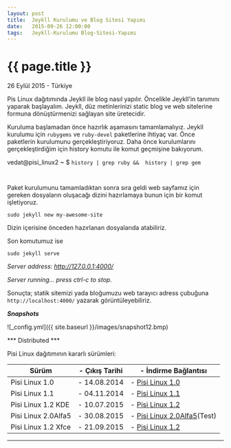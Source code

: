 ```yaml
---
layout: post
title:  Jeykll Kurulumu ve Blog Sitesi Yapımı
date:   2015-09-26 12:00:00
tags:   Jeykll-Kurulumu Blog-Sitesi-Yapımı
---
```


{{ page.title }}
================

<p class="meta">26 Eylül 2015 - Türkiye</p>

Pis Linux dağıtımında Jeykll ile blog nasıl yapılır. Öncelikle Jeykll'in tanımını yaparak başlayalım. Jeykll, düz metinlerinizi static blog ve web sitelerine formuna  dönüştürmenizi sağlayan site üretecidir.

Kuruluma başlamadan önce hazırlık aşamasını tamamlamalıyız. Jeykll kurulumu için ```rubygems``` ve ```ruby-devel``` paketlerine ihtiyaç var. Önce paketlerin kurulumunu gerçekleştiriyoruz. Daha önce kurulumlarını gerçekleştirdiğim için history komutu ile komut geçmişine bakıyorum. 

vedat@pisi_linux2 ~ $ ```history | grep ruby &&  history | grep gem```

```sudo pisi it rubygems && sudo pisi it ruby-devel
```

```sudo gem install therubyracer && sudo gem install rdiscount
```

Paket kurulumunu tamamladıktan sonra sıra geldi web sayfamız için gereken dosyaların oluşacağı dizini hazırlamaya bunun için bir komut işletiyoruz.

```sudo jekyll new my-awesome-site```

Dizin içerisine önceden hazırlanan dosyalarıda atabiliriz.

Son komutumuz ise

```sudo jekyll serve```

*Server address: http://127.0.0.1:4000/*

*Server running... press ctrl-c to stop.*

Sonuçta; statik sitemizi yada bloğumuzu web tarayıcı adress çubuğuna ```http://localhost:4000/``` yazarak görüntüleyebiliriz.

***Snapshots***

![_config.yml]({{ site.baseurl }}/images/snapshot12.bmp)

*** Distributed ***

Pisi Linux dağıtımının kararlı sürümleri:

| Sürüm                  |- Çıkış Tarihi |- İndirme Bağlantısı |
|------------------------|---------------|---------------------|
| Pisi Linux 1.0         |- 14.08.2014   |- [Pisi Linux 1.0](https://sourceforge.net/projects/pisilinux/files/1.0/)|
| Pisi Linux 1.1         |- 04.11.2014   |- [Pisi Linux 1.1](https://sourceforge.net/projects/pisilinux/files/1.1/)|
| Pisi Linux 1.2 KDE     |- 10.07.2015   |- [Pisi Linux 1.2](https://sourceforge.net/projects/pisilinux/files/1.2/)|
| Pisi Linux 2.0Alfa5    |- 30.08.2015   |- [Pisi Linux 2.0Alfa5](https://openload.co/f/vuimrNgPjSE/Pisi-Linux-2.0-Alfa5-KDE5-KaraKedi-x86_64.iso)(Test)
| Pisi Linux 1.2 Xfce    |- 21.09.2015   |- [Pisi Linux 1.2](https://openload.co/f/R6JeYpGW3BM/Pisi-Linux-1.2-XFCE-x86_64.iso)|


---